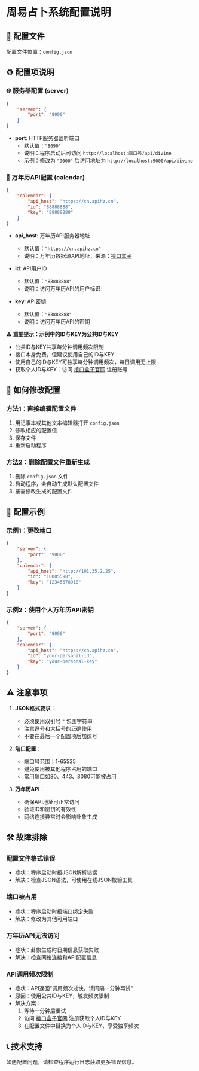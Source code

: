 # 周易占卜系统配置说明

## 📁 配置文件
配置文件位置：`config.json`

## ⚙️ 配置项说明

### 🌐 服务器配置 (server)
```json
{
    "server": {
        "port": "8090"
    }
}
```

- **port**: HTTP服务器监听端口
  - 默认值：`"8090"`
  - 说明：程序启动后可访问 `http://localhost:端口号/api/divine`
  - 示例：修改为 `"9000"` 后访问地址为 `http://localhost:9000/api/divine`

### 📅 万年历API配置 (calendar)
```json
{
    "calendar": {
        "api_host": "https://cn.apihz.cn",
        "id": "88888888", 
        "key": "88888888"
    }
}
```

- **api_host**: 万年历API服务器地址
  - 默认值：`"https://cn.apihz.cn"`
  - 说明：万年历数据源API地址，来源：[接口盒子](https://cn.apihz.cn)
  
- **id**: API用户ID
  - 默认值：`"88888888"`
  - 说明：访问万年历API的用户标识
  
- **key**: API密钥
  - 默认值：`"88888888"`
  - 说明：访问万年历API的密钥

⚠️ **重要提示：示例中的ID与KEY为公共ID与KEY**
- 公共ID与KEY共享每分钟调用频次限制
- 接口本身免费，但建议使用自己的ID与KEY
- 使用自己的ID与KEY可独享每分钟调用频次，每日调用无上限
- 获取个人ID与KEY：访问 [接口盒子官网](https://www.apihz.cn) 注册账号

## 🔧 如何修改配置

### 方法1：直接编辑配置文件
1. 用记事本或其他文本编辑器打开 `config.json`
2. 修改相应的配置值
3. 保存文件
4. 重新启动程序

### 方法2：删除配置文件重新生成
1. 删除 `config.json` 文件
2. 启动程序，会自动生成默认配置文件
3. 按需修改生成的配置文件

## 📝 配置示例

### 示例1：更改端口
```json
{
    "server": {
        "port": "9000"
    },
    "calendar": {
        "api_host": "http://101.35.2.25",
        "id": "10005598",
        "key": "12345678910"
    }
}
```

### 示例2：使用个人万年历API密钥
```json
{
    "server": {
        "port": "8090"
    },
    "calendar": {
        "api_host": "https://cn.apihz.cn",
        "id": "your-personal-id",
        "key": "your-personal-key"
    }
}
```

## ⚠️ 注意事项

1. **JSON格式要求**：
   - 必须使用双引号 `"` 包围字符串
   - 注意逗号和大括号的正确使用
   - 不要在最后一个配置项后加逗号

2. **端口配置**：
   - 端口号范围：1-65535
   - 避免使用被其他程序占用的端口
   - 常用端口如80、443、8080可能被占用

3. **万年历API**：
   - 确保API地址可正常访问
   - 验证ID和密钥的有效性
   - 网络连接异常时会影响卦象生成

## 🛠️ 故障排除

### 配置文件格式错误
- 症状：程序启动时报JSON解析错误
- 解决：检查JSON语法，可使用在线JSON校验工具

### 端口被占用
- 症状：程序启动时报端口绑定失败
- 解决：修改为其他可用端口

### 万年历API无法访问
- 症状：卦象生成时日期信息获取失败
- 解决：检查网络连接和API配置信息

### API调用频次限制
- 症状：API返回"调用频次过快，请间隔一分钟再试"
- 原因：使用公共ID与KEY，触发频次限制
- 解决方案：
  1. 等待一分钟后重试
  2. 访问 [接口盒子官网](https://www.apihz.cn) 注册获取个人ID与KEY
  3. 在配置文件中替换为个人ID与KEY，享受独享频次

## 📞 技术支持
如遇配置问题，请检查程序运行日志获取更多错误信息。 
